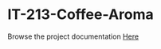 # IT-213-Coffee-Aroma
Browse the project documentation [Here](https://drive.google.com/drive/folders/1Pyj3sR-PEz_nqSwJBTzOABYrs3TQ-mTw?usp=sharing)

